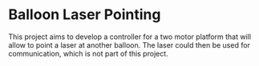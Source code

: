 # Balloon Laser Pointing

This project aims to develop a controller for a two motor platform that will allow to point
a laser at another balloon. The laser could then be used for communication, which is not
part of this project.
